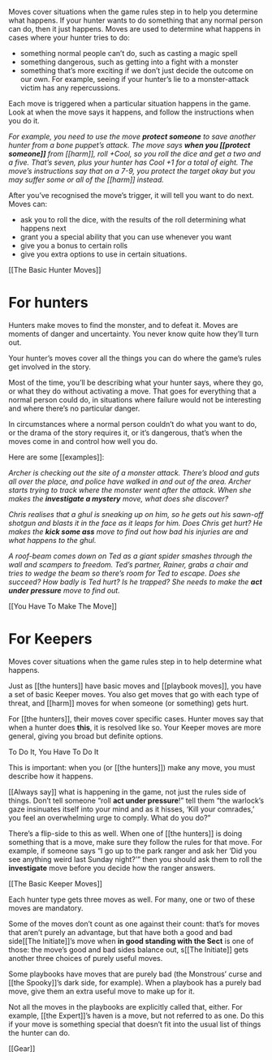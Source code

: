 
Moves cover situations when the game rules step in to help you determine what happens. If your hunter wants to do something that any normal person can do, then it just happens. Moves are used to determine what happens in cases where your hunter tries to do:

- something normal people can’t do, such as casting a magic spell
- something dangerous, such as getting into a fight with a monster
- something that’s more exciting if we don’t just decide the outcome on our own. For example, seeing if your hunter’s lie to a monster-attack victim has any repercussions.

Each move is triggered when a particular situation happens in the game. Look at when the move says it happens, and follow the instructions when you do it.

*For example, you need to use the move **protect someone** to save another hunter from a bone puppet’s attack. The move says **when you [[protect someone]]** from [[harm]], roll +Cool, so you roll the dice and get a two and a five. That’s seven, plus your hunter has Cool +1 for a total of eight. The move’s instructions say that on a 7-9, you protect the target okay but you may suffer some or all of the [[harm]] instead.*

After you’ve recognised the move’s trigger, it will tell you want to do next. Moves can:

- ask you to roll the dice, with the results of the roll determining what happens next
- grant you a special ability that you can use whenever you want
- give you a bonus to certain rolls
- give you extra options to use in certain situations.

[[The Basic Hunter Moves]]

# For hunters
Hunters make moves to find the monster, and to defeat it. Moves are moments of danger and uncertainty. You never know quite how they’ll turn out.

Your hunter’s moves cover all the things you can do where the game’s rules get involved in the story.

Most of the time, you’ll be describing what your hunter says, where they go, or what they do without activating a move. That goes for everything that a normal person could do, in situations where failure would not be interesting and where there’s no particular danger.

In circumstances where a normal person couldn’t do what you want to do, or the drama of the story requires it, or it’s dangerous, that’s when the moves come in and control how well you do.

Here are some [[examples]]:

*Archer is checking out the site of a monster attack. There’s blood and guts all over the place, and police have walked in and out of the area. Archer starts trying to track where the monster went after the attack. When she makes the* ***investigate a mystery*** *move, what does she discover?*

*Chris realises that a ghul is sneaking up on him, so he gets out his sawn-off shotgun and blasts it in the face as it leaps for him. Does Chris get hurt? He makes the **kick some ass** move to find out how bad his injuries are and what happens to the ghul.*

*A roof-beam comes down on Ted as a giant spider smashes through the wall and scampers to freedom. Ted’s partner, Rainer, grabs a chair and tries to wedge the beam so there’s room for Ted to escape. Does she succeed? How badly is Ted hurt? Is he trapped? She needs to make the **act under pressure** move to find out.*

[[You Have To Make The Move]]

#  For Keepers
Moves cover situations when the game rules step in to help determine what happens.

Just as [[the hunters]] have basic moves and [[playbook moves]], you have a set of basic Keeper moves. You also get moves that go with each type of threat, and [[harm]] moves for when someone (or something) gets hurt.

For [[the hunters]], their moves cover specific cases. Hunter moves say that when a hunter does **this**, it is resolved like so. Your Keeper moves are more general, giving you broad but definite options.

To Do It, You Have To Do It

This is important: when you (or [[the hunters]]) make any move, you must describe how it happens.

[[Always say]] what is happening in the game, not just the rules side of things. Don’t tell someone “roll **act under pressure**!” tell them “the warlock’s gaze insinuates itself into your mind and as it hisses, ‘Kill your comrades,’ you feel an overwhelming urge to comply. What do you do?”

There’s a flip-side to this as well. When one of [[the hunters]] is doing something that is a move, make sure they follow the rules for that move. For example, if someone says “I go up to the park ranger and ask her ‘Did you see anything weird last Sunday night?’” then you should ask them to roll the **investigate** move before you decide how the ranger answers.

[[The Basic Keeper Moves]]

Each hunter type gets three moves as well. For many, one or two of these moves are mandatory.

Some of the moves don’t count as one against their count: that’s for moves that aren’t purely an advantage, but that have both a good and bad side[[The Initiate]]’s move when **in good standing with the Sect** is one of those: the move’s good and bad sides balance out, s[[The Initiate]] gets another three choices of purely useful moves.

Some playbooks have moves that are purely bad (the Monstrous’ curse and [[the Spooky]]’s dark side, for example). When a playbook has a purely bad move, give them an extra useful move to make up for it.

Not all the moves in the playbooks are explicitly called that, either. For example, [[the Expert]]’s haven is a move, but not referred to as one. Do this if your move is something special that doesn’t fit into the usual list of things the hunter can do.

[[Gear]]
